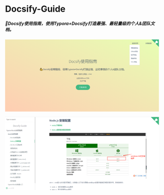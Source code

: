 # Docsify-Guide
##### 💪Docsify使用指南，使用Typora+Docsify打造最强、最轻量级的个人&团队文档。

![image-20211016011310154](images/image-20211016011310154.png)

![image-20211016011222107](images/image-20211016011222107.png)

